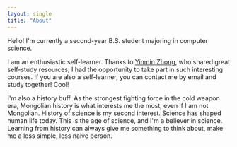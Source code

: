 ```yaml
---
layout: single
title: "About"
---
```

Hello! I'm currently a second-year B.S. student majoring in computer science.

I am an enthusiastic self-learner. Thanks to [Yinmin Zhong](https://yinminzhong.com/),
who shared great self-study resources, I had the opportunity to take part in such interesting courses.
If you are also a self-learner, you can contact me by email and study together! Cool!

I'm also a history buff. As the strongest fighting force in the cold weapon era,
Mongolian history is what interests me the most, even if I am not Mongolian.
History of science is my second interest. Science has shaped human life today.
This is the age of science, and I'm a believer in science.
Learning from history can always give me something to think about,
make me a less simple, less naive person.

